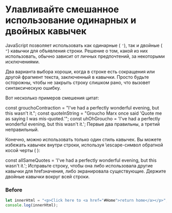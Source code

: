 # Улавливайте смешанное использование одинарных и двойных кавычек
JavaScript позволяет использовать как одинарные ( `'`), так и двойные ( `"`) кавычки для объявления строки. Решение о том, какой из них использовать, обычно зависит от личных предпочтений, за некоторыми исключениями.

Два варианта выбора хороши, когда в строке есть сокращения или другой фрагмент текста, заключенный в кавычки. Просто будьте осторожны, чтобы не закрыть строку слишком рано, что вызовет синтаксическую ошибку.

Вот несколько примеров смешения цитат:

const grouchoContraction = "I've had a perfectly wonderful evening, but this wasn't it.";
const quoteInString = "Groucho Marx once said 'Quote me as saying I was mis-quoted.'";
const uhOhGroucho = 'I've had a perfectly wonderful evening, but this wasn't it.';
Первые два правильны, а третий неправильный.

Конечно, можно использовать только один стиль кавычек. Вы можете избежать кавычек внутри строки, используя \escape-символ обратной косой черты ( ):

const allSameQuotes = 'I\'ve had a perfectly wonderful evening, but this wasn\'t it.';
Исправьте строку, чтобы она либо использовала другие кавычки для hrefзначения, либо экранировала существующие. Держите двойные кавычки вокруг всей строки.
### Before
```javascript
let innerHtml = "<p>Click here to <a href="#Home">return home</a></p>";
console.log(innerHtml);
```
